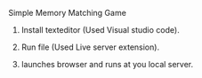 Simple Memory Matching Game

1. Install texteditor (Used Visual studio code).

2. Run file (Used Live server extension).

3. launches browser and runs at you local server.